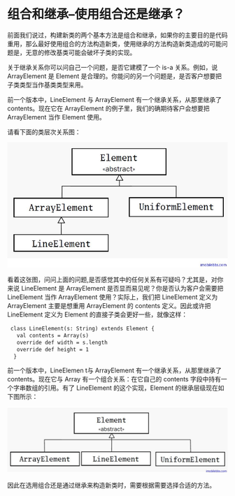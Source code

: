 # 组合和继承–使用组合还是继承？ #

前面我们说过，构建新类的两个基本方法是组合和继承，如果你的主要目的是代码重用，那么最好使用组合的方法构造新类，使用继承的方法构造新类造成的可能问题是，无意的修改基类可能会破坏子类的实现。

关于继承关系你可以问自己一个问题，是否它建模了一个 is-a 关系。例如，说 ArrayElement 是 Element 是合理的。你能问的另一个问题是，是否客户想要把子类类型当作基类类型来用。

前一个版本中，LineElement 与 ArrayElement 有一个继承关系，从那里继承了 contents。现在它在 ArrayElement 的例子里，我们的确期待客户会想要把 ArrayElement 当作 Element 使用。

请看下面的类层次关系图：

![](images\14.png)

看着这张图，问问上面的问题,是否感觉其中的任何关系有可疑吗？尤其是，对你来说 LineElement 是 ArrayElement 是否显而易见呢？你是否认为客户会需要把 LineElement 当作 ArrayElement 使用？实际上，我们把 LineElement 定义为 ArrayElement 主要是想重用 ArrayElement 的 contents 定义。因此或许把 LineElement 定义为 Element 的直接子类会更好一些，就像这样：

```
 class LineElement(s: String) extends Element {  
   val contents = Array(s)  
   override def width = s.length  
   override def height = 1 
  } 
```

前一个版本中，LineElemen t与 ArrayElement 有一个继承关系，从那里继承了 contents。现在它与 Array 有一个组合关系：在它自己的 contents 字段中持有一个字串数组的引用。有了 LineElement 的这个实现，Element 的继承层级现在如下图所示：

![](images\15.png)

因此在选用组合还是通过继承来构造新类时，需要根据需要选择合适的方法。
